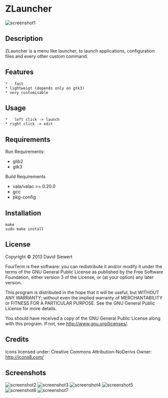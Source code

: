 # ZLauncher #

![screenshot1](https://github.com/zeromancer/zlauncher/tree/master/screenshots/1.png)

## Description ##

ZLauncher is a menu like launcher,
to launch applications, configuration files 
and every other custom command.


## Features ##
	*	fast
	* lightweigt (depends only on gtk3)
	* very customisable


## Usage ##	
	*	left click -> launch
	* right click -> edit


## Requirements ##

Run Requirements:
 * glib2
 * gtk3


Build Requirements
 * vala/valac >= 0.20.0
 * gcc
 * pkg-config

 
## Installation ##

```
make
sudo make install
```


## License ##

Copyright © 2013 David Siewert

FourTerm is free software: you can redistribute it and/or modify it under the terms of the GNU General Public License as published by the Free Software Foundation, either version 3 of the License, or (at your option) any later version.

This program is distributed in the hope that it will be useful, but WITHOUT ANY WARRANTY; without even the implied warranty of MERCHANTABILITY or FITNESS FOR A PARTICULAR PURPOSE. See the GNU General Public License for more details.

You should have received a copy of the GNU General Public License along with this program. If not, see http://www.gnu.org/licenses/.

## Credits ##

Icons licensed under:
	Creative Commons Attribution-NoDerivs
Owner:
	http://icons8.com/


## Screenshots ##

![screenshot2](https://github.com/zeromancer/zlauncher/tree/master/screenshots/2.png)
![screenshot3](https://github.com/zeromancer/zlauncher/tree/master/screenshots/3.png)
![screenshot4](https://github.com/zeromancer/zlauncher/tree/master/screenshots/4.png)
![screenshot5](https://github.com/zeromancer/zlauncher/tree/master/screenshots/5.png)
![screenshot6](https://github.com/zeromancer/zlauncher/tree/master/screenshots/6.png)
![screenshot7](https://github.com/zeromancer/zlauncher/tree/master/screenshots/7.png)
